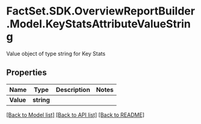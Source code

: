 # FactSet.SDK.OverviewReportBuilder.Model.KeyStatsAttributeValueString
Value object of type string for Key Stats

## Properties

Name | Type | Description | Notes
------------ | ------------- | ------------- | -------------
**Value** | **string** |  | 

[[Back to Model list]](../README.md#documentation-for-models) [[Back to API list]](../README.md#documentation-for-api-endpoints) [[Back to README]](../README.md)

